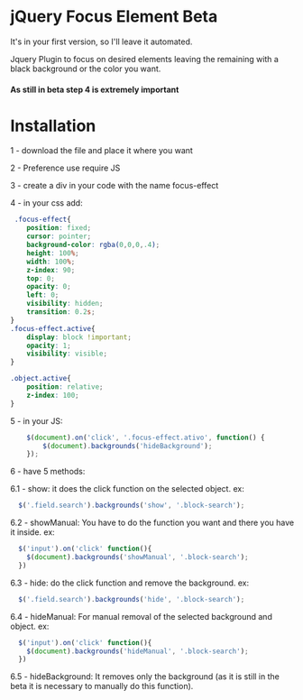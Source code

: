 # jQuery Focus Element Beta

It's in your first version, so I'll leave it automated.

Jquery Plugin to focus on desired elements leaving the remaining with a black background or the color you want.

#### As still in beta step 4 is extremely important

# Installation

1 - download the file and place it where you want

2 - Preference use require JS

3 - create a div in your code with the name focus-effect

4 - in your css add:

```css
 .focus-effect{ 
    position: fixed;
    cursor: pointer;
    background-color: rgba(0,0,0,.4);
    height: 100%;
    width: 100%;
    z-index: 90;
    top: 0;
    opacity: 0;
    left: 0;
    visibility: hidden;
    transition: 0.2s;
}
.focus-effect.active{
    display: block !important;
    opacity: 1;
    visibility: visible;
}

.object.active{
    position: relative;
    z-index: 100;
}
```

5 - in your JS:
```javascript
    $(document).on('click', '.focus-effect.ativo', function() {
        $(document).backgrounds('hideBackground');
    });
```


6 - have 5 methods: 

6.1 - show: it does the click function on the selected object. ex:
```javascript
  $('.field.search').backgrounds('show', '.block-search');
```
6.2 - showManual: You have to do the function you want and there you have it inside. ex:
```javascript
  $('input').on('click' function(){
    $(document).backgrounds('showManual', '.block-search');
  }) 
```

6.3 - hide: do the click function and remove the background. ex:
```javascript
  $('.field.search').backgrounds('hide', '.block-search');
```

6.4 - hideManual: For manual removal of the selected background and object. ex:
```javascript
  $('input').on('click' function(){
    $(document).backgrounds('hideManual', '.block-search');
  })
```
  
6.5 - hideBackground: It removes only the background (as it is still in the beta it is necessary to manually do this function).


